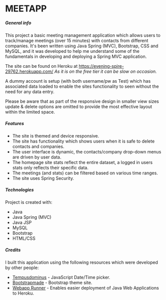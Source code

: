 # MEETAPP

##### General info
This project a basic meeting management application which allows users to track/manage meetings (over 15 minutes) with contacts from different companies. It's been written using Java Spring (MVC), Bootstrap, CSS and MySQL, and it was developed to help me understand some of the fundamentals in developing and deploying a Spring MVC application.  

The site can be found on Heroku at https://evening-spire-29762.herokuapp.com/ 
*As it is on the free tier it can be slow on occasion.*

A dummy account is setup (with both username/pw as Test) which has associated data loaded to enable the sites functionality to seen without the need for any data entry. 

Please be aware that as part of the responsive design in smaller view sizes update & delete options are omitted to provide the most effective layout within the limited space.

##### Features
* The site is themed and device responsive.
* The site has functionality which shows users when it is safe to delete contacts and companies.
* The user interface is dynamic, the contacts/company drop-down menus are driven by user data.
* The homepage site stats reflect the entire dataset, a logged in users stats only reflects their specific data.
* The meetings (and stats) can be filtered based on various time ranges.
* The site uses Spring Security.

##### Technologies
Project is created with:
* Java
* Java Spring (MVC)
* Java JSP
* MySQL
* Bootstrap
* HTML/CSS

##### Credits
I built this application using the following resources which were developed by other people:
* [Tempusdominus](https://tempusdominus.github.io/bootstrap-4/) - JavaScript Date/Time picker.
* [Bootstrapmade](https://bootstrapmade.com/) - Bootstrap theme site.
* [Webapp Runner](https://github.com/heroku/webapp-runner) - Enables easier deployment of Java Web Applications to Heroku.
